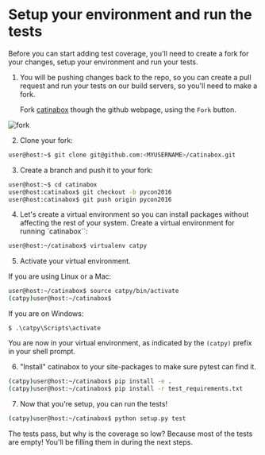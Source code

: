 # Setup your environment and run the tests

Before you can start adding test coverage, you'll need to create a fork for
your changes, setup your environment and run your tests.

1. You will be pushing changes back to the repo, so you can create a pull
   request and run your tests on our build servers, so you'll need to make a
   fork.

   Fork [catinabox](https://github.com/keeppythonweird/catinabox) though
   the github webpage, using the `Fork` button.

![fork](../pics/fork.png)

2. Clone your fork:

  ```bash
  user@host:~$ git clone git@github.com:<MYUSERNAME>/catinabox.git
  ```
  
3. Create a branch and push it to your fork:

  ```bash
  user@host:~$ cd catinabox
  user@host:catinabox$ git checkout -b pycon2016
  user@host:catinabox$ git push origin pycon2016
  ```

4. Let's create a virtual environment so you can install packages without
   affecting the rest of your system. Create a virtual environment for running
   `catinabox``:

  ```bash
  user@host:~/catinabox$ virtualenv catpy
  ```

5. Activate your virtual environment.

  If you are using Linux or a Mac:

  ```bash
  user@host:~/catinabox$ source catpy/bin/activate
  (catpy)user@host:~/catinabox$
  ```

  If you are on Windows:

  ```
  $ .\catpy\Scripts\activate
  ```

  You are now in your virtual environment, as indicated by the `(catpy)` prefix
  in your shell prompt.

6. "Install" catinabox to your site-packages to make sure pytest can find it.

  ```bash
  (catpy)user@host:~/catinabox$ pip install -e .
  (catpy)user@host:~/catinabox$ pip install -r test_requirements.txt
  ```

7. Now that you're setup, you can run the tests!

  ```bash
  (catpy)user@host:~/catinabox$ python setup.py test
  ```

The tests pass, but why is the coverage so low? Because most of the tests
are empty! You'll be filling them in during the next steps.
